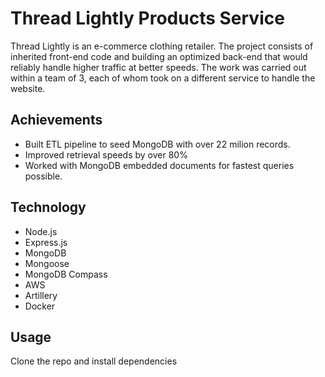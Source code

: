# Thread Lightly Products Service

Thread Lightly is an e-commerce clothing retailer. The project consists of inherited front-end code and building an optimized back-end that would reliably handle higher traffic at better speeds. The work was carried out within a team of 3, each of whom took on a different service to handle the website.

## Achievements
 - Built ETL pipeline to seed MongoDB with over 22 milion records.
 - Improved retrieval speeds by over 80%
 - Worked with MongoDB embedded documents for fastest queries possible.

## Technology

- Node.js
- Express.js
- MongoDB
- Mongoose
- MongoDB Compass
- AWS
- Artillery
- Docker


## Usage
Clone the repo and install dependencies
